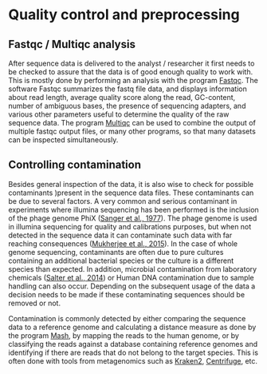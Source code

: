 # Quality control and preprocessing

## Fastqc / Multiqc analysis
After sequence data is delivered to the analyst / researcher it first needs to
be checked to assure that the data is of good enough quality to work with. This
is mostly done by performing an analysis with the program
[Fastqc](https://www.bioinformatics.babraham.ac.uk/projects/fastqc/). The
software Fastqc summarizes the fastq file data, and displays information about
read length, average quality score along the read, GC-content, number of
ambiguous bases, the presence of sequencing adapters, and various other
parameters useful to determine the quality of the raw sequence data. The
program [Multiqc](https://www.ncbi.nlm.nih.gov/pmc/articles/PMC5039924/) can be
used to combine the output of multiple fastqc output files, or many other
programs, so that many datasets can be inspected simultaneously.

## Controlling contamination
Besides general inspection of the data, it is also wise to check for possible
contaminants )present in the sequence data files. These contaminants can be due
to several factors. A very common and serious contaminant in experiments where
illumina sequencing has been performed is the inclusion of the phage genome PhiX
([Sanger et al., 1977](https://pubmed.ncbi.nlm.nih.gov/870828/)). The phage
genome is used in illumina sequencing for quality and calibrations purposes,
but when not detected in the sequence data it can contaminate such data with
far reaching consequences
([Mukherjee et al., 2015](https://environmentalmicrobiome.biomedcentral.com/articles/10.1186/1944-3277-10-18)).
In the case of whole genome sequencing, contaminants are often due to pure
cultures containing an additional bacterial species or the culture is a
different species than expected. In addition, microbial contamination from
laboratory chemicals ([Salter et al., 2014](https://www.ncbi.nlm.nih.gov/pmc/articles/PMC4228153/))
or Human DNA contamination due to sample handling can also occur. Depending on
the subsequent usage of the data a decision needs to be made if these
contaminating sequences should be removed or not.

Contamination is commonly detected by either comparing the sequence data to a
reference genome and calculating a distance measure as done by the program
[Mash](https://www.ncbi.nlm.nih.gov/pmc/articles/PMC4915045/), by mapping the
reads to the human genome, or by classifying the reads against a database
containing reference genomes and identifying if there are reads that do not
belong to the target species. This is often done with tools from metagenomics
such as [Kraken2](https://www.ncbi.nlm.nih.gov/pmc/articles/PMC6883579/),
[Centrifuge](https://www.ncbi.nlm.nih.gov/pmc/articles/PMC5131823/), etc.
